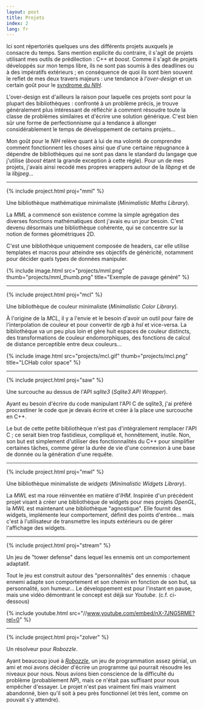 ```yaml
---
layout: post
title: Projets
index: 2
lang: fr
---
```


Ici sont répertoriés quelques uns des différents projets auxquels je consacre
du temps. Sans mention explicite du contraire, il s'agit de projets utilisant
mes outils de prédilection : C++ et *boost*. Comme il s'agit de projets
développés sur mon temps libre, ils ne sont pas soumis à des deadlines ou à des
impératifs extérieurs ; en conséquence de quoi ils sont bien souvent le reflet
de mes deux travers majeurs : une tendance à *l'over-design* et un certain goût
pour le [syndrome du *NIH*](https://en.wikipedia.org/wiki/NIH_syndrome).

L'over-design est d'ailleurs la raison pour laquelle ces projets sont pour la
plupart des bibliothèques : confronté à un problème précis, je trouve
généralement plus intéressant de réfléchir à comment résoudre toute la classe
de problèmes similaires et d'écrire une solution générique. C'est bien sûr une
forme de perfectionnisme qui a tendance à allonger considérablement le temps de
développement de certains projets...

Mon goût pour le *NIH* relève quant à lui de ma volonté de comprendre comment
fonctionnent les choses ainsi que d'une certaine répugnance à dépendre de
bibliothèques qui ne sont pas dans le standard du langage que j'utilise
(*boost* étant la grande exception à cette règle). Pour un de mes projets,
j'avais ainsi recodé mes propres wrappers autour de la *libpng* et de la
*libjpeg*...

---

{% include project.html proj="mml" %}

Une bibliothèque mathématique minimaliste (*Minimalistic Maths Library*).

La *MML* a commencé son existence comme la simple agrégation des diverses
fonctions mathématiques dont j'avais eu un jour besoin. C'est devenu désormais
une bibliothèque cohérente, qui se concentre sur la notion de formes
géométriques 2D.

C'est une bibliothèque uniquement composée de headers, car elle utilise
templates et macros pour atteindre ses objectifs de généricité, notamment pour
décider quels types de données manipuler.

{% include image.html src="projects/mml.png" thumb="projects/mml_thumb.png" title="Exemple de pavage généré" %}

---

{% include project.html proj="mcl" %}

Une bibliothèque de couleur minimaliste (*Minimalistic Color Library*).

À l'origine de la *MCL*, il y a l'envie et le besoin d'avoir un outil
pour faire de l'interpolation de couleur et pour convertir de *rgb* à
*hsl* et vice-versa. La bibliothèque va un peu plus loin et gère huit
espaces de couleur distincts, des transformations de couleur
endomorphiques, des fonctions de calcul de distance perceptible entre
deux couleurs...


{% include image.html src="projects/mcl.gif" thumb="projects/mcl.png" title="LCHab color space" %}

---

{% include project.html proj="saw" %}

Une surcouche au dessus de l'API *sqlite3* (*Sqlite3 API Wrapper*).

Ayant eu besoin d'écrire du code manipulant l'API C de sqlite3, j'ai préféré
procrastiner le code que je devais écrire et créer à la place une surcouche en
C++.

Le but de cette petite bibliothèque n'est pas d'intégralement remplacer l'API C
; ce serait bien trop fastidieux, compliqué et, honnêtement, inutile. Non, son
but est simplement d'utiliser des fonctionnalités du C++ pour simplifier
certaines tâches, comme gérer la durée de vie d'une connexion à une base de
donnée ou la génération d'une requête.

---

{% include project.html proj="mwl" %}

Une bibliothèque minimaliste de *widgets* (*Minimalistic Widgets Library*).

La *MWL* est ma roue réinventée en matière d'*IHM*. Inspirée d'un précédent
projet visant à créer une bibliothèque de widgets pour mes projets *OpenGL*, la
*MWL* est maintenant une bibliothèque "agnostique". Elle fournit des widgets,
implémente leur comportement, définit des points d'entrée... mais c'est à
l'utilisateur de transmettre les inputs extérieurs ou de gérer l'affichage des
widgets.

---

{% include project.html proj="stream" %}

Un jeu de "tower defense" dans lequel les ennemis ont un comportement
adaptatif.

Tout le jeu est construit autour des "personnalités" des ennemis : chaque
ennemi adapte son comportement et son chemin en fonction de son but, sa
personnalité, son humeur... Le développement est pour l'instant en pause, mais
une vidéo démontrant le concept est déjà sur *Youtube*. (c.f. ci-dessous)

{% include youtube.html src="//www.youtube.com/embed/nX-7JNG5RME?rel=0" %}

---

{% include project.html proj="zolver" %}

Un résolveur pour *Robozzle*.

Ayant beaucoup joué à [*Robozzle*](http://robozzle.com/), un jeu de
programmation assez génial, un ami et moi avons décider d'écrire un programme
qui pourrait résoudre les niveaux pour nous. Nous avions bien conscience de la
difficulté du problème (probablement *NP*), mais ce n'était pas suffisant pour
nous empêcher d'essayer. Le projet n'est pas vraiment fini mais vraiment
abandonné, bien qu'il soit à peu près fonctionnel (et très lent, comme on
pouvait s'y attendre).
